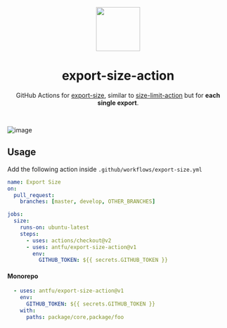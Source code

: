 <p align='center'>
  <img src='https://avatars0.githubusercontent.com/u/44036562?s=200&v=4' width='100'>
</p>

<h1 align='center'>export-size-action</h1>

<p align='center'>
  GitHub Actions for <a href='https://github.com/antfu/export-size'>export-size</a>, similar to <a href='https://github.com/andresz1/size-limit-action'>size-limit-action</a> but for <b>each single export</b>.
</p>

<br>

![image](https://user-images.githubusercontent.com/11247099/98110849-b1d28600-1eda-11eb-9fae-c0ed2216f5b1.png)

## Usage

Add the following action inside `.github/workflows/export-size.yml`

```yaml
name: Export Size
on:
  pull_request:
    branches: [master, develop, OTHER_BRANCHES]

jobs:
  size:
    runs-on: ubuntu-latest
    steps:
      - uses: actions/checkout@v2
      - uses: antfu/export-size-action@v1
        env:
          GITHUB_TOKEN: ${{ secrets.GITHUB_TOKEN }}
```

#### Monorepo

```yaml
  - uses: antfu/export-size-action@v1
    env:
      GITHUB_TOKEN: ${{ secrets.GITHUB_TOKEN }}
    with:
      paths: package/core,package/foo
```
